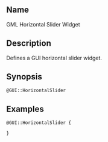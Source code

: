 ## Name

GML Horizontal Slider Widget

## Description

Defines a GUI horizontal slider widget.

## Synopsis

`@GUI::HorizontalSlider`

## Examples

```gml
@GUI::HorizontalSlider {

}
```
